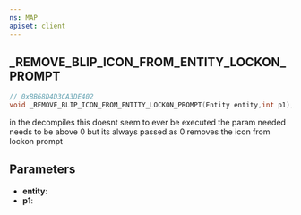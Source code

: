 ```yaml
---
ns: MAP
apiset: client
---
```

## _REMOVE_BLIP_ICON_FROM_ENTITY_LOCKON_PROMPT

```c
// 0xBB68D4D3CA3DE402
void _REMOVE_BLIP_ICON_FROM_ENTITY_LOCKON_PROMPT(Entity entity,int p1);
```


in the decompiles this doesnt seem to ever be executed the param needed needs to be above 0 but its always passed as 0
 removes the icon from lockon prompt

## Parameters
* **entity**:
* **p1**: